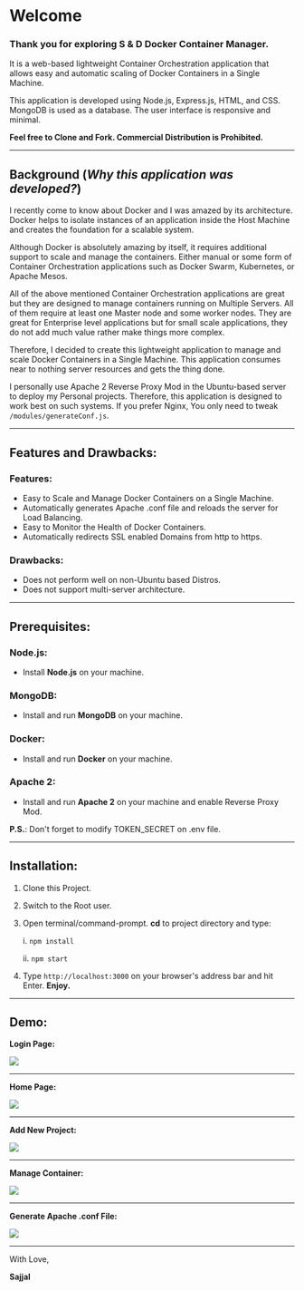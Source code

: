 # Welcome

### Thank you for exploring S & D Docker Container Manager.

It is a web-based lightweight Container Orchestration application that allows easy and automatic scaling of Docker Containers in a Single Machine.

This application is developed using Node.js, Express.js, HTML, and CSS. MongoDB is used as a database. The user interface is responsive and minimal.

**Feel free to Clone and Fork. Commercial Distribution is Prohibited.**

---

## Background (_Why this application was developed?_)

I recently come to know about Docker and I was amazed by its architecture. Docker helps to isolate instances of an application inside the Host Machine and creates the foundation for a scalable system.

Although Docker is absolutely amazing by itself, it requires additional support to scale and manage the containers. Either manual or some form of Container Orchestration applications such as Docker Swarm, Kubernetes, or Apache Mesos.

All of the above mentioned Container Orchestration applications are great but they are designed to manage containers running on Multiple Servers. All of them require at least one Master node and some worker nodes. They are great for Enterprise level applications but for small scale applications, they do not add much value rather make things more complex.

Therefore, I decided to create this lightweight application to manage and scale Docker Containers in a Single Machine. This application consumes near to nothing server resources and gets the thing done.

I personally use Apache 2 Reverse Proxy Mod in the Ubuntu-based server to deploy my Personal projects. Therefore, this application is designed to work best on such systems. If you prefer Nginx, You only need to tweak `/modules/generateConf.js`.

---

## Features and Drawbacks:

### Features:

- Easy to Scale and Manage Docker Containers on a Single Machine.
- Automatically generates Apache .conf file and reloads the server for Load Balancing.
- Easy to Monitor the Health of Docker Containers.
- Automatically redirects SSL enabled Domains from http to https.

### Drawbacks:

- Does not perform well on non-Ubuntu based Distros.
- Does not support multi-server architecture.

---

## Prerequisites:

### Node.js:

- Install **Node.js** on your machine.

### MongoDB:

- Install and run **MongoDB** on your machine.

### Docker:

- Install and run **Docker** on your machine.

### Apache 2:

- Install and run **Apache 2** on your machine and enable Reverse Proxy Mod.

**P.S.**: Don't forget to modify TOKEN_SECRET on .env file.

---

## Installation:

1. Clone this Project.
2. Switch to the Root user.
3. Open terminal/command-prompt. **cd** to project directory and type:

   i. `npm install`

   ii. `npm start`

4. Type `http://localhost:3000` on your browser's address bar and hit Enter. **Enjoy.**

---

## Demo:

**Login Page:**

<img src="https://github.com/Sajjal/Lightweight-Docker-Container-Manager/blob/master/public/images/Screen_shots/login.png">

---

**Home Page:**

<img src="https://github.com/Sajjal/Lightweight-Docker-Container-Manager/blob/master/public/images/Screen_shots/home.png">

---

**Add New Project:**

<img src="https://github.com/Sajjal/Lightweight-Docker-Container-Manager/blob/master/public/images/Screen_shots/addProject.png">

---

**Manage Container:**

<img src="https://github.com/Sajjal/Lightweight-Docker-Container-Manager/blob/master/public/images/Screen_shots/manage.png">

---

**Generate Apache .conf File:**

<img src="https://github.com/Sajjal/Lightweight-Docker-Container-Manager/blob/master/public/images/Screen_shots/generateConf.png">

---

With Love,

**Sajjal**
